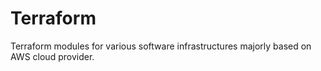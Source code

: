 # Terraform
Terraform modules for various software infrastructures majorly based on AWS cloud provider.
